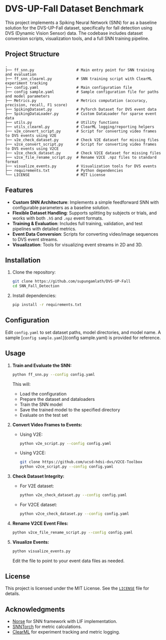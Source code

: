 # DVS-UP-Fall Dataset Benchmark

This project implements a Spiking Neural Network (SNN) for as a baseline solution for the DVS-UP-Fall dataset, specifically for fall detection using DVS (Dynamic Vision Sensor) data. The codebase includes dataset conversion scripts, visualization tools, and a full SNN training pipeline.

## Project Structure

```
.
├── ff_snn.py                   # Main entry point for SNN training and evaluation
├── ff_snn_clearml.py           # SNN training script with ClearML experiment tracking
├── config.yaml                 # Main configuration file
├── config sample.yaml          # Sample configuration file for paths and model parameters
├── Metrics.py                  # Metrics computation (accuracy, precision, recall, F1 score)
├── SpikingDataset.py           # PyTorch Dataset for DVS event data
├── SpikingDataLoader.py        # Custom DataLoader for sparse event data
├── utils.py                    # Utility functions
├── utils_clearml.py            # ClearML logging/reporting helpers
├── v2e_convert_script.py       # Script for converting video frames to DVS events using V2E
├── v2e_check_dataset.py        # Check V2E dataset for missing files
├── v2ce_convert_script.py      # Script for converting video frames to DVS events using V2CE
├── v2ce_check_dataset.py       # Check V2CE dataset for missing files
├── v2ce_file_rename_script.py  # Rename V2CE .npz files to standard format
├── visualize_events.py         # Visualization tools for DVS events
├── requirements.txt            # Python dependencies
└── LICENSE                     # MIT License
```

## Features

- **Custom SNN Architecture**: Implements a simple feedforward SNN with configurable parameters as a baseline solution.
- **Flexible Dataset Handling**: Supports splitting by subjects or trials, and works with both `.h5` and `.npz` event formats.
- **Training & Evaluation**: Includes full training, validation, and test pipelines with detailed metrics.
- **Event Data Conversion**: Scripts for converting video/image sequences to DVS event streams.
- **Visualization**: Tools for visualizing event streams in 2D and 3D.

## Installation

1. Clone the repository:
   ```bash
   git clone https://github.com/supungamlath/DVS-UP-Fall
   cd SNN_Fall_Detection
   ```

2. Install dependencies:
   ```bash
   pip install -r requirements.txt
   ```

## Configuration

Edit `config.yaml` to set dataset paths, model directories, and model name. A sample [`config sample.yaml`](config sample.yaml) is provided for reference.

## Usage

1. **Train and Evaluate the SNN:**
   ```bash
   python ff_snn.py --config config.yaml
   ```

   This will:
   - Load the configuration
   - Prepare the dataset and dataloaders
   - Train the SNN model
   - Save the trained model to the specified directory
   - Evaluate on the test set

2. **Convert Video Frames to Events:**
   - Using V2E:
     ```bash
     python v2e_script.py --config config.yaml
     ```
   - Using V2CE:
     ```bash
     git clone https://github.com/ucsd-hdsi-dvs/V2CE-Toolbox
     python v2ce_script.py --config config.yaml
     ```

3. **Check Dataset Integrity:**
   - For V2E dataset:
     ```bash
     python v2e_check_dataset.py --config config.yaml
     ```
   - For V2CE dataset:
     ```bash
     python v2ce_check_dataset.py --config config.yaml
     ```

4. **Rename V2CE Event Files:**
   ```bash
   python v2ce_file_rename_script.py --config config.yaml
   ```

5. **Visualize Events:**
   ```bash
   python visualize_events.py
   ```
   Edit the file to point to your event data files as needed.


## License

This project is licensed under the MIT License. See the [`LICENSE`](LICENSE) file for details.

## Acknowledgments

- [Norse](https://github.com/norse/norse) for SNN framework with LIF implementation.
- [SNNTorch](https://scikit-learn.org/stable/index.html) for metric calculations.
- [ClearML](https://clear.ml/) for experiment tracking and metric logging.
